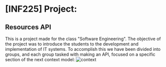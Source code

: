 # [INF225] Project:
## Resources API
This is a project made for the class "Software Engineering".
The objective of the project was to introduce the students to the development and implementation of IT systems.
To accomplish this we have been divided into groups, and each group tasked with making an API, focused on a specific section of the next context model:
![context](https://github.com/DreWulff/INF225-Project/context.png?raw=true)
